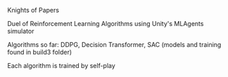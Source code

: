 Knights of Papers

Duel of Reinforcement Learning Algorithms using Unity's MLAgents simulator

Algorithms so far: DDPG, Decision Transformer, SAC
(models and training found in build3 folder)

Each algorithm is trained by self-play 



